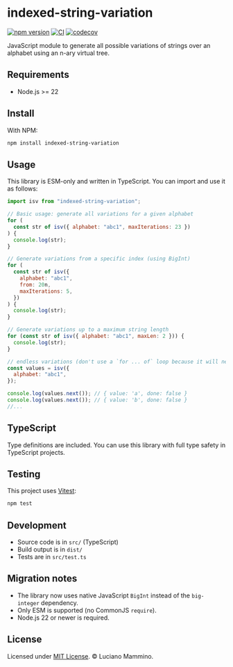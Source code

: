 # indexed-string-variation

[![npm version](https://badge.fury.io/js/indexed-string-variation.svg)](http://badge.fury.io/js/indexed-string-variation)
[![CI](https://github.com/lmammino/indexed-string-variation/actions/workflows/ci.yml/badge.svg)](https://github.com/lmammino/indexed-string-variation/actions/workflows/ci.yml)
[![codecov](https://codecov.io/gh/lmammino/indexed-string-variation/graph/badge.svg?token=4zplgm5bBj)](https://codecov.io/gh/lmammino/indexed-string-variation)

JavaScript module to generate all possible variations of strings over an
alphabet using an n-ary virtual tree.

## Requirements

- Node.js >= 22

## Install

With NPM:

```bash
npm install indexed-string-variation
```

## Usage

This library is ESM-only and written in TypeScript. You can import and use it as
follows:

```js
import isv from "indexed-string-variation";

// Basic usage: generate all variations for a given alphabet
for (
  const str of isv({ alphabet: "abc1", maxIterations: 23 })
) {
  console.log(str);
}

// Generate variations from a specific index (using BigInt)
for (
  const str of isv({
    alphabet: "abc1",
    from: 20n,
    maxIterations: 5,
  })
) {
  console.log(str);
}

// Generate variations up to a maximum string length
for (const str of isv({ alphabet: "abc1", maxLen: 2 })) {
  console.log(str);
}

// endless variations (don't use a `for ... of` loop because it will never end!)
const values = isv({
  alphabet: "abc1",
});

console.log(values.next()); // { value: 'a', done: false }
console.log(values.next()); // { value: 'b', done: false }
//...
```

## TypeScript

Type definitions are included. You can use this library with full type safety in
TypeScript projects.

## Testing

This project uses [Vitest](https://vitest.dev/):

```bash
npm test
```

## Development

- Source code is in `src/` (TypeScript)
- Build output is in `dist/`
- Tests are in `src/test.ts`

## Migration notes

- The library now uses native JavaScript `BigInt` instead of the `big-integer`
  dependency.
- Only ESM is supported (no CommonJS `require`).
- Node.js 22 or newer is required.

## License

Licensed under [MIT License](LICENSE). © Luciano Mammino.
